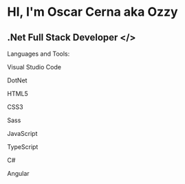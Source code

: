 # HI, I'm Oscar Cerna aka Ozzy

## .Net Full Stack Developer </>


Languages and Tools:

Visual Studio Code

DotNet

HTML5

CSS3

Sass

JavaScript

TypeScript

C#

Angular






